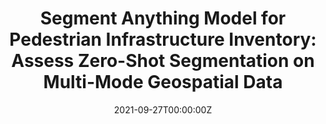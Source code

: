 ---
title:  "Segment Anything Model for Pedestrian Infrastructure Inventory: Assess Zero-Shot Segmentation on Multi-Mode Geospatial Data"
summary: In this paper, a Segment Anything Model (SAM)-based pedestrian infrastructure segmentation workflow is designed and optimized, which is capable of efficiently processing multi-sourced geospatial data including LiDAR data and satellite imagery data.
tags:
  - Research
date: '2021-09-27T00:00:00Z'

# Optional external URL for project (replaces project detail page).
external_link: ''

image:
  caption: Photo by rawpixel on Unsplash
  focal_point: Smart

links:
  - icon: video
    icon_pack: custom
    name: paper
    url: https://arxiv.org/abs/2310.09918
  - icon: video
    icon_pack: custom
    name: poster
    url: https://github.com/JiahaoXia/jiahaoxia.github.io/tree/main/static/uploads/NJDOTPoster-JiahaoXia.pdf

url_code: ''
url_pdf: ''
url_slides: ''
url_video: ''

# Slides (optional).
#   Associate this project with Markdown slides.
#   Simply enter your slide deck's filename without extension.
#   E.g. `slides = "example-slides"` references `content/slides/example-slides.md`.
#   Otherwise, set `slides = ""`.
# slides: example
---